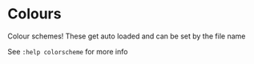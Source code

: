 # Colours

Colour schemes! These get auto loaded and can be set by the file name

See `:help colorscheme` for more info
